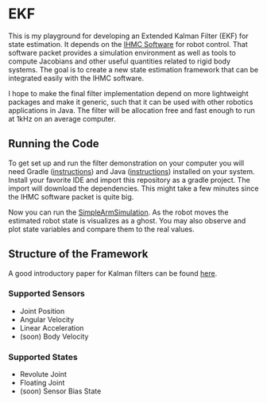 # EKF

This is my playground for developing an Extended Kalman Filter (EKF) for state estimation. It depends on the [IHMC Software](https://github.com/ihmcrobotics/ihmc-open-robotics-software) for robot control. That software packet provides a simulation environment as well as tools to compute Jacobians and other useful quantities related to rigid body systems. The goal is to create a new state estimation framework that can be integrated easily with the IHMC software.

I hope to make the final filter implementation depend on more lightweight packages and make it generic, such that it can be used with other robotics applications in Java. The filter will be allocation free and fast enough to run at 1kHz on an average computer.

## Running the Code

To get set up and run the filter demonstration on your computer you will need Gradle ([instructions](https://ihmcrobotics.github.io/documentation/10-installation/01-gradle/00-installing-gradle/)) and Java ([instructions](([instructions]()))) installed on your system. Install your favorite IDE and import this repository as a gradle project. The import will download the dependencies. This might take a few minutes since the IHMC software packet is quite big.

Now you can run the [SimpleArmSimulation](https://github.com/georgwi/EKF/blob/master/src/us/ihmc/ekf/robots/SimpleArmSimulation.java). As the robot moves the estimated robot state is visualizes as a ghost. You may also observe and plot state variables and compare them to the real values.

## Structure of the Framework

A good introductory paper for Kalman filters can be found [here](https://www.cs.unc.edu/~welch/media/pdf/kalman_intro.pdf).

### Supported Sensors
 - Joint Position
 - Angular Velocity
 - Linear Acceleration
 - (soon) Body Velocity
 
### Supported States
 - Revolute Joint
 - Floating Joint
 - (soon) Sensor Bias State
